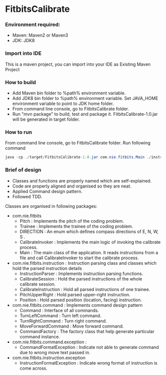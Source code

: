 # FitbitsCalibrate

### Environment required:
  - Maven: Maven2 or Maven3
  - JDK: JDK8

### Import into IDE
   This is a maven project, you can import into your IDE as Existing Maven Project

### How to build
  - Add Maven bin folder to %path% environment variable.
  -  Add JDK8 bin folder to %path% environment variable. Set JAVA_HOME environment variable to point to JDK home folder. 
  - From command line console, go to FitbitsCalibrate folder.
  - Run "mvn package" to build, test and package it. FitbitsCalibrate-1.0.jar will be generated in target folder.

### How to run
  From command line console, go to FitbitsCalibrate folder.
  Run following command
```java
java -cp ./target/FitbitsCalibrate-1.0.jar com.nie.fitbits.Main ./instructions.txt
```
### Brief of design
 * Classes and functions are properly named which are self-explained.
 * Code are properly aligned and organised so they are neat.
 * Applied Command design pattern.
 * Followed TDD.

Classes are organised in following packages:
 * com.nie.fitbits
    * Pitch : Implements the pitch of the coding problem.
    * Trainee : Implements the trainee of the coding problem.
    * DIRECTION : An enum which defines compass directions of E, N, W, S .
    * CalibrateInvoker : Implements the main logic of invoking the calibrate process.
    * Main : The main class of the application. It reads instructions from a file and call CalibrateInvoker to start the calibrate process.
 *  com.nie.fitbits.instruction : Instruction parsing class and classes which hold the parsed instruction details
    * InstructionParser : Implements instruction parsing functions.
    * CalibrateSession : Hold the parsed instructions of the whole calibrate session.
    * CalibrateInstruction : Hold all parsed instructions of one trainee.
    * PitchUpperRight : Hold parsed upper-right instruction.
    * Position : Hold parsed position (location, facing) instruction.
 *  com.nie.fitbits.command : Implements command design pattern
    * Command : Interface of all commands.
    * TurnLeftCommand : Turn left command.
    * TurnRightCommand : Turn right command.
    * MoveForwardCommand : Move forward command.
    * CommandFactory : The factory class that help generate particular command instance.
 * com.nie.fitbits.command.exception : 
    * CommandFormatException : Indicate not able to generate command due to wrong move text passed in.
 * com.nie.fitbits.instruction.exception
    * InstructionFormatException : Indicate wrong format of instruction is come across.
